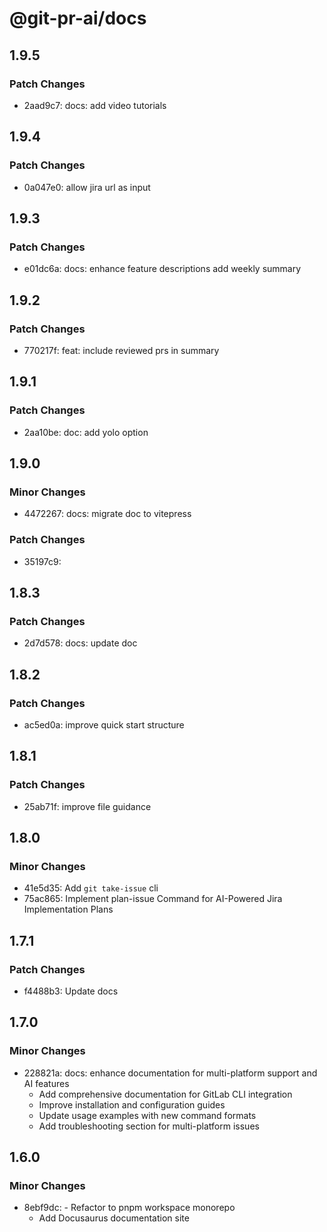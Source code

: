 # @git-pr-ai/docs

## 1.9.5

### Patch Changes

- 2aad9c7: docs: add video tutorials

## 1.9.4

### Patch Changes

- 0a047e0: allow jira url as input

## 1.9.3

### Patch Changes

- e01dc6a: docs: enhance feature descriptions add weekly summary

## 1.9.2

### Patch Changes

- 770217f: feat: include reviewed prs in summary

## 1.9.1

### Patch Changes

- 2aa10be: doc: add yolo option

## 1.9.0

### Minor Changes

- 4472267: docs: migrate doc to vitepress

### Patch Changes

- 35197c9:

## 1.8.3

### Patch Changes

- 2d7d578: docs: update doc

## 1.8.2

### Patch Changes

- ac5ed0a: improve quick start structure

## 1.8.1

### Patch Changes

- 25ab71f: improve file guidance

## 1.8.0

### Minor Changes

- 41e5d35: Add `git take-issue` cli
- 75ac865: Implement plan-issue Command for AI-Powered Jira Implementation Plans

## 1.7.1

### Patch Changes

- f4488b3: Update docs

## 1.7.0

### Minor Changes

- 228821a: docs: enhance documentation for multi-platform support and AI features
  - Add comprehensive documentation for GitLab CLI integration
  - Improve installation and configuration guides
  - Update usage examples with new command formats
  - Add troubleshooting section for multi-platform issues

## 1.6.0

### Minor Changes

- 8ebf9dc: - Refactor to pnpm workspace monorepo
  - Add Docusaurus documentation site
